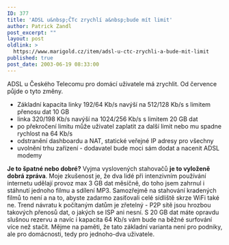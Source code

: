 ```yaml
---
ID: 377
title: 'ADSL u&nbsp;ČTc zrychlí a&nbsp;bude mít limit'
author: Patrick Zandl
post_excerpt: ""
layout: post
oldlink: >
  https://www.marigold.cz/item/adsl-u-ctc-zrychli-a-bude-mit-limit
published: true
post_date: 2003-06-19 08:33:00
---
```

<p>
ADSL u Českého Telecomu pro domácí uživatele má zrychlit. Od července půjde o tyto změny.</p>

<UL>
<LI>Základní kapacita linky 192/64 Kb/s navýší na 512/128 Kb/s s limitem přenosu dat 10 GB</LI>
<LI>linka 320/198 Kb/s navýší na 1024/256 Kb/s s limitem 20 GB dat</LI>
<LI>po překročení limitu může uživatel zaplatit za další limit nebo mu spadne rychlost na 64 Kb/s</LI>
<LI>odstranění dashboardu a NAT, statické veřejné IP adresy pro všechny</LI>
<LI>uvolnění trhu zařízení - dodavatel bude moci sám dodat a nacenit ADSL modemy</LI></UL>
<p>
<STRONG>Je to špatné nebo dobré?</STRONG> Vyjma vyslovených stahovačů <STRONG>je to vyloženě dobrá zpráva</STRONG>. Moje zkušenost je, že dva lidé při intenzivním používání internetu udělají provoz max 3 GB dat měsíčně, do toho jsem zahrnul i stáhnutí jednoho filmu a sdílení MP3. Samozřejmě na stahování kradených filmů to není a na to, abyste zadarmo zasíťovali celé sídliště skrze WiFi také ne. Trend návratu k počítaným datům je zřetelný - P2P sítě jsou hrozbou takových přenosů dat, o jakých se ISP ani nesní. S 20 GB dat máte opravdu slušnou rezervu a navíc i kapacita 64 Kb/s vám bude na běžné surfování více než stačit. Mějme na paměti, že tato základní varianta není pro podniky, ale pro domácnosti, tedy pro jednoho-dva uživatele. </p>
